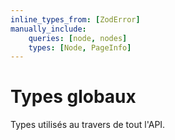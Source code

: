 ```yaml
---
inline_types_from: [ZodError]
manually_include:
    queries: [node, nodes]
    types: [Node, PageInfo]
---
```

Types globaux
=============

Types utilisés au travers de tout l'API.
